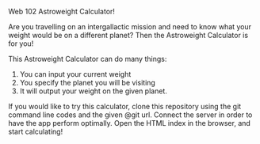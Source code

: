 Web 102 Astroweight Calculator!

Are you travelling on an intergallactic mission and need to know what your weight would be on a different planet? 
Then the Astroweight Calculator is for you!

This Astroweight Calculator can do many things:
1. You can input your current weight
2. You specify the planet you will be visiting
3. It will output your weight on the given planet.

If you would like to try this calculator, clone this repository using the git command line codes and the given @git url. 
Connect the server in order to have the app perform optimally. Open the HTML index in the browser, and start calculating!
